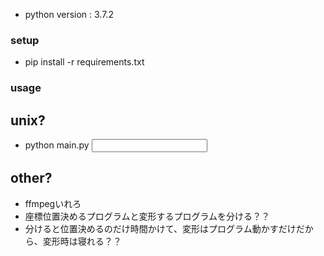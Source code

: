 * python version : 3.7.2

### setup
* pip install -r requirements.txt

### usage
## unix?
* python main.py <input file name> <output file name>

## other?
* ffmpegいれろ
* 座標位置決めるプログラムと変形するプログラムを分ける？？
* 分けると位置決めるのだけ時間かけて、変形はプログラム動かすだけだから、変形時は寝れる？？